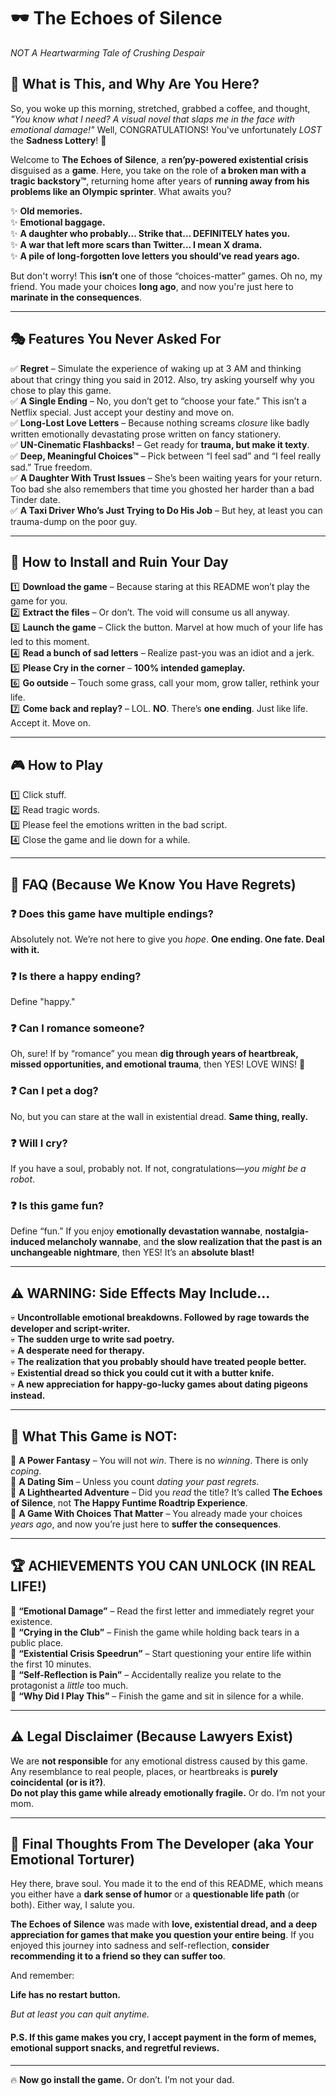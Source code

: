# 🕶️ The Echoes of Silence  
*NOT A Heartwarming Tale of Crushing Despair*  

## 🤡 What is This, and Why Are You Here?  
So, you woke up this morning, stretched, grabbed a coffee, and thought,
*"You know what I need? A visual novel that slaps me in the face with emotional damage!"*
Well, CONGRATULATIONS! You've unfortunately *LOST* the **Sadness Lottery**! 🎉  

Welcome to **The Echoes of Silence**, a **ren’py-powered existential crisis** disguised as a **game**. Here, you take on the role of **a broken man with a tragic backstory™**, returning home after years of **running away from his problems like an Olympic sprinter**. What awaits you?  

✨ **Old memories.**  
✨ **Emotional baggage.**  
✨ **A daughter who probably... Strike that... DEFINITELY hates you.**  
✨ **A war that left more scars than Twitter... I mean X drama.**  
✨ **A pile of long-forgotten love letters you should’ve read years ago.**  

But don't worry! This **isn’t** one of those “choices-matter” games. Oh no, my friend. You made your choices **long ago**, and now you're just here to **marinate in the consequences**.  

---

## 🎭 Features You Never Asked For  

✅ **Regret** – Simulate the experience of waking up at 3 AM and thinking about that cringy thing you said in 2012. Also, try asking yourself why you chose to play this game.  
✅ **A Single Ending** – No, you don’t get to “choose your fate.” This isn’t a Netflix special. Just accept your destiny and move on.  
✅ **Long-Lost Love Letters** – Because nothing screams *closure* like badly written emotionally devastating prose written on fancy stationery.  
✅ **UN-Cinematic Flashbacks!** – Get ready for **trauma, but make it texty**.  
✅ **Deep, Meaningful Choices™** – Pick between “I feel sad” and “I feel really sad.” True freedom.  
✅ **A Daughter With Trust Issues** – She’s been waiting years for your return. Too bad she also remembers that time you ghosted her harder than a bad Tinder date.  
✅ **A Taxi Driver Who’s Just Trying to Do His Job** – But hey, at least you can trauma-dump on the poor guy.  

---

## 🚀 How to Install and Ruin Your Day  
1️⃣ **Download the game** – Because staring at this README won’t play the game for you.  
2️⃣ **Extract the files** – Or don’t. The void will consume us all anyway.  
3️⃣ **Launch the game** – Click the button. Marvel at how much of your life has led to this moment.  
4️⃣ **Read a bunch of sad letters** – Realize past-you was an idiot and a jerk.  
5️⃣ **Please Cry in the corner** – **100% intended gameplay.**   
6️⃣ **Go outside** – Touch some grass, call your mom, grow taller, rethink your life.  
7️⃣ **Come back and replay?** – LOL. **NO**. There’s **one ending**. Just like life. Accept it. Move on.  

---

## 🎮 How to Play
1️⃣ Click stuff.  
2️⃣ Read tragic words.  
3️⃣ Please feel the emotions written in the bad script.  
4️⃣ Close the game and lie down for a while.  

---

## 📝 FAQ (Because We Know You Have Regrets)  

### ❓ Does this game have multiple endings?  
Absolutely not. We’re not here to give you *hope*. **One ending. One fate. Deal with it.**  

### ❓ Is there a happy ending?  
Define "happy."  

### ❓ Can I romance someone?  
Oh, sure! If by “romance” you mean **dig through years of heartbreak, missed opportunities, and emotional trauma**, then YES! LOVE WINS! 🎉  

### ❓ Can I pet a dog?  
No, but you can stare at the wall in existential dread. **Same thing, really.**  

### ❓ Will I cry?  
If you have a soul, probably not. If not, congratulations—*you might be a robot*.  

### ❓ Is this game fun?  
Define “fun.” If you enjoy **emotionally devastation wannabe**, **nostalgia-induced melancholy wannabe**, and **the slow realization that the past is an unchangeable nightmare**, then YES! It’s an **absolute blast!**  

---

## ⚠ WARNING: Side Effects May Include…  

💀 **Uncontrollable emotional breakdowns. Followed by rage towards the developer and script-writer.**  
💀 **The sudden urge to write sad poetry.**  
💀 **A desperate need for therapy.**  
💀 **The realization that you probably should have treated people better.**  
💀 **Existential dread so thick you could cut it with a butter knife.**  
💀 **A new appreciation for happy-go-lucky games about dating pigeons instead.**  

---

## 🛑 What This Game is NOT:  

🚫 **A Power Fantasy** – You will not *win*. There is no *winning*. There is only *coping*.  
🚫 **A Dating Sim** – Unless you count *dating your past regrets*.  
🚫 **A Lighthearted Adventure** – Did you *read* the title? It’s called **The Echoes of Silence**, not **The Happy Funtime Roadtrip Experience**.  
🚫 **A Game With Choices That Matter** – You already made your choices *years ago*, and now you’re just here to **suffer the consequences**.  

---

## 🏆 ACHIEVEMENTS YOU CAN UNLOCK (IN REAL LIFE!)  

🥇 **“Emotional Damage”** – Read the first letter and immediately regret your existence.  
🥇 **“Crying in the Club”** – Finish the game while holding back tears in a public place.  
🥇 **“Existential Crisis Speedrun”** – Start questioning your entire life within the first 10 minutes.  
🥇 **“Self-Reflection is Pain”** – Accidentally realize you relate to the protagonist a *little* too much.  
🥇 **“Why Did I Play This”** – Finish the game and sit in silence for a while.  

---

## ⚠ Legal Disclaimer (Because Lawyers Exist)  

We are **not responsible** for any emotional distress caused by this game.  
Any resemblance to real people, places, or heartbreaks is **purely coincidental** **(or is it?)**.  
**Do not play this game while already emotionally fragile.** Or do. I’m not your mom.  

---

## 👏 Final Thoughts From The Developer (aka Your Emotional Torturer)  

Hey there, brave soul. You made it to the end of this README, which means you either have a **dark sense of humor** or a **questionable life path** (or both). Either way, I salute you.  

**The Echoes of Silence** was made with **love, existential dread, and a deep appreciation for games that make you question your entire being**. If you enjoyed this journey into sadness and self-reflection, **consider recommending it to a friend so they can suffer too**.  

And remember:  

**Life has no restart button.**  

*But at least you can quit anytime.*  

#### **P.S.** If this game makes you cry, I accept payment in the form of memes, emotional support snacks, and regretful reviews.  

---

🔥 **Now go install the game.** Or don’t. I’m not your dad.
